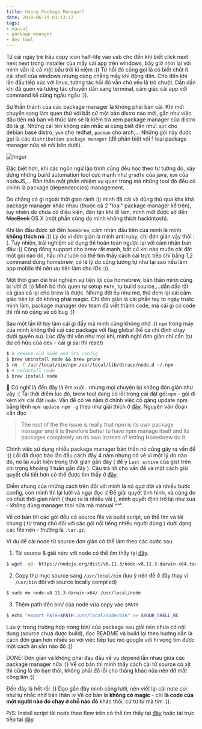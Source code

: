 ```yaml
---
title: Using Package Manager?
date: 2018-06-19 01:13:17
tags: 
- manual
- package manager
- dev tool
---
```


Từ cái ngày trẻ trâu copy icon half-life vào usb cho đến khi biết click next next next trong installer của mấy cái app trên windows, bây giờ nhìn lại với mình vẫn là cả một bầu trời kỉ niệm :)) Từ hồi đó cũng gọi là có biết chút ít cái shell của windows nhưng cũng chẳng mấy khi động đến. Cho đến khi lần đầu tiếp xúc với linux, tương tác hồi đó vẫn chủ yếu là trỏ chuột. Dần dần khi đã quen và tương tác chuyển dần sang terminal, cảm giác cài app với command kể cũng ngầu ngầu :)).

<!-- more -->

Sự thần thánh của các package manager là không phải bàn cãi. Khi mới chuyển sang làm quen thử với bất cứ một bản distro nào mới, gần như việc đầu tiên mà bạn vô thức làm sẽ là kiểm tra xem package manager của distro đó là gì. Những cái tên không cần nhắc ai cũng biết đến như: `apt` cho debian base distro, `yum` cho redhat, `pacman` cho arch,... Những gói này được gọi là các `distribution package manager` (để phân biệt với 1 loại package manager nữa sẽ nói bên dưới).

![Imgur](https://i.imgur.com/UeyPZjT.png)

Đặc biệt hơn, khi các ngôn ngữ lập trình cũng đều học theo tư tưởng đó, xây dựng những build automation tool cực mạnh như `gradle` của java, `npm` của nodeJS,... Bản thân một phần nhiệm vụ quan trong mà những tool đó đều có chính là package (dependencies) management.

Do chẳng có gì ngoài thời gian rảnh :)) mình đã cài và dùng thử qua kha khá package manager khác nhau (thuộc cả 2 "loại" package manager kể trên), tuy nhiên do chưa có điều kiện, đến tận khi đi làm, mình mới được sờ đến ~~MacBook~~ OS X (một phần cũng do mình không thích hackintosh). 

Khi lần đầu được sờ đến `homebrew`, cảm nhận đầu tiên của mình là mình __không thích nó__ :)) Lý do vì đơn giản là mình anti ruby, chỉ đơn giản vậy thôi :(. Tuy nhiên, trải nghiệm sử dụng thì hoàn toàn ngược lại với cảm nhận ban đầu :)) Cộng đồng support cho brew rất mạnh, bất cứ khi nào muốn cài đặt một gói nào đó, hầu như luôn có thể tìm thấy cách cài trực tiếp chỉ bằng 1,2 command dùng homebrew, có lẽ lý do cũng tương tự như tại sao nếu làm app mobile thì nên ưu tiên làm cho iOs :)).

Một thời gian dài trải nghiệm sự tiện lợi của homebrew, bản thân mình cũng bị lười đi :)) Mình bỏ thói quen tự setup `PATH`, tự build source,...dần dần tất cả giao cả lại cho brew là được. Nhưng đời ếu như mơ, thứ đem lại cái cảm giác tiện lợi đó không phải magic. Chỉ đơn giản là cái phần tay to ngày trước mình làm, package manager dev team đã viết thành code, mà cái gì có code thì rồi nó cũng sẽ có bug :)) 

Sau một lần *lỡ tay* làm cái gì đấy mà mình cũng không nhớ :)) `npm` trong máy của mình không thể cài các package với flag global (kể cả chỉ định chạy dưới quyền su). Lúc đấy thì vẫn như mọi khi, mình nghĩ đơn giản chỉ cần (tư dư cố hữu của dev - cái gì sai thì reset)

```bash
$ # remove old node and its config
$ brew uninstall node && brew prune
$ rm -f /usr/local/bin/npm /usr/local/lib/dtrace/node.d ~/.npm
$ # reinstall node
$ brew install node
```

Cứ nghĩ là đến đây là êm xuôi...nhưng mọi chuyện lại không đơn giản như vậy :( Tại thời điểm lúc đó, brew tool đang có lỗi trong cài đặt gói `npm` - gói đi kèm khi cài đặt `node`. Vấn đề có vẻ nằm ở chính việc cố gắng update npm bằng lệnh `npm update npm -g` theo như giải thích ở [đây](https://gist.github.com/DanHerbert/9520689). Nguyên văn đoạn cần đọc 

> The root of the the issue is really that npm is its own package manager and it is therefore better to have npm manage itself and its packages completely on its own instead of letting Homebrew do it.

Chính việc sử dụng nhiều package manager bản thân nó cũng gây ra vấn đề :)) Lỗi đã được báo lần đầu cách đây 4 năm nhưng có vẻ vì một lý do nào đó, nó lại xuất hiện trong thời gian gần đây ( để ý `Last active` của gist trên chỉ trong khoảng 1 tuần gần đây ). Câu trả lời cho vấn đề và một cách giải quyết chi tiết hơn có thể được tìm thấy ở [đây](https://gist.github.com/rcugut/c7abd2a425bb65da3c61d8341cd4b02d). 

Điểm chung của những cách trên đối với mình là nó *quá dài* và nhiều bước config, còn mình thì lại lười và ngại đọc :( Để giải quyết tình hình, và cũng do có chút thời gian rảnh ( thực ra là nhiều vãi ), mình quyết định trở lại như xưa - không dùng manager tool nữa mà manual __^^'__.

Về cơ bản thì các gói đều có source file và build script, có thể tìm và tải chúng ( từ trang chủ đối với các gói nổi tiếng nhiều người dùng ) dưới dạng các file nén - thường là `.tar.gz`. 

Ví dụ để cài node từ source đơn giản có thể làm theo các bước sau:

1. Tải source & giải nén: với node có thể tìm thấy tại [đây](https://nodejs.org/dist/).
```bash
$ wget -qO- https://nodejs.org/dist/v8.11.3/node-v8.11.3-darwin-x64.tar.gz | tar xvz
```
2. Copy thư mục source sang `/usr/local/bin` (lưu ý nên để ở đây thay vì `/usr/bin` đối với source locally compiled)
```bash
$ sudo mv node-v8.11.3-darwin-x64/ /usr/local/node
```
3. Thêm path đến bin/ của node vừa copy vào `$PATH`
```bash
$ echo "export PATH=$PATH:/usr/local/node/bin" >> $YOUR_SHELL_RC
```
Lưu ý: trong trường hợp trong bin/ của package sau giải nén chưa có nội dung (source chưa được build), đọc README và build lại theo hướng dẫn là cách đơn giản hơn nhiều so với việc tiếp tục mò google với hi vọng tìm được một cách ăn sẵn nào đó :))

DONE! Đơn giản và không phải đau đầu về vụ depend lẫn nhau giữa các package manager nữa :)) Về cơ bản thì mình thấy cách cài từ source có xịt thì cũng là do bạn thôi, không phải đổ lỗi cho thằng khác nữa nên đỡ mất công tìm :))

Đến đây là hết rồi :)) Dạo gần đây mình cũng lười, nên viết lại cái note coi như tự nhắc nhở bản thân :v Về cơ bản là __không có magic__ - chỉ __là code của một người nào đó chạy ở chỗ nào đó__ khác thôi, cứ từ từ mà tìm :)).

P/S: Install script tải node theo flow trên có thể tìm thấy tại [đây](https://gist.github.com/khanhtc1202/ef1a256223c804364e692f2d6dff02ca) hoặc tải trực tiếp tại [đây](https://gist.githubusercontent.com/khanhtc1202/ef1a256223c804364e692f2d6dff02ca/raw/7c7e80e704a5901896d876a70ddcdf71e65a540e/install-node-js).